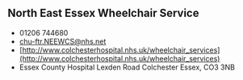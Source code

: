 
## North East Essex Wheelchair Service

- <i class="fa fa-phone"></i> 01206 744680
- <i class="fa fa-envelope"></i> <a href="mailto:chu-ftr.NEEWCS@nhs.net">chu-ftr.NEEWCS@nhs.net</a>
- <i class="fa fa-home"></i> [http://www.colchesterhospital.nhs.uk/wheelchair_services](http://www.colchesterhospital.nhs.uk/wheelchair_services)
- <i class="fa fa-building"></i> Essex County Hospital Lexden Road   Colchester Essex, CO3 3NB
